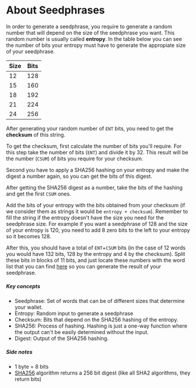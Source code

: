 # About Seedphrases

In order to generate a seedphrase, you require to generate a random number that will depend on the size of the seedphrase you want. This random number is usually called **entropy**. In the table below you can see the number of bits your entropy must have to generate the appropiate size of your seedphrase.


| Size | Bits | 
|------|------|
|   12 |  128 | 
|   15 |  160 | 
|   18 |  192 | 
|   21 |  224 | 
|   24 |  256 | 

After generating your random number of `ENT` bits, you need to get the **checksum** of this string. 

To get the checksum, first calculate the number of bits you'll require. For this step take the number of bits (`ENT`) and divide it by 32. This result will be the number (`CSUM`) of bits you require for your checksum.

Second you have to apply a SHA256 hashing on your entropy and make the digest a number again, so you can get the bits of this digest. 

After getting the SHA256 digest as a number, take the bits of the hashing and get the first `CSUM` ones.

Add the bits of your entropy with the bits obtained from your checksum (if we consider them as strings it would be `entropy + checksum`). Remember to fill the string if the entropy doesn't have the size you need for the seedphrase size. For example if you want a seedphrase of 128 and the size of your entropy is 120, you need to add 8 zero bits to the left to your entropy so it becomes 128. 

After this, you should have a total of `ENT`+`CSUM` bits (in the case of 12 words you would have 132 bits, 128 by the entropy and 4 by the checksum). Split these bits in blocks of 11 bits, and just locate these numbers with the word list that you can find [here](https://github.com/bitcoin/bips/blob/master/bip-0039/english.txt) so you can generate the result of your seedphrase.


##### Key concepts

* Seedphrase: Set of words that can be of different sizes that determine your wallet.
* Entropy: Random input to generate a seedphrase
* Checksum: Bits that depend on the SHA256 hashing of the entropy.
* SHA256: Process of hashing. Hashing is just a one-way function where the output can't be easily determined without the input.
* Digest: Output of the SHA256 hashing.

##### Side notes

* 1 byte = 8 bits
* [SHA256](https://en.wikipedia.org/wiki/SHA-2) algorithm returns a 256 bit digest (like all SHA2 algorithms, they return bits)
